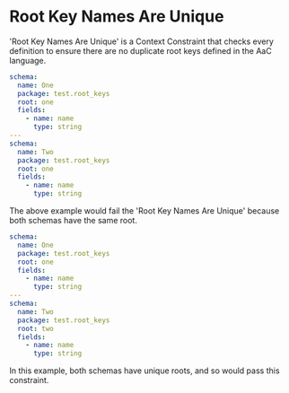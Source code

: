 # Root Key Names Are Unique
'Root Key Names Are Unique' is a Context Constraint that checks every definition to ensure there are no duplicate root keys defined in the AaC language.

```yaml
schema:
  name: One
  package: test.root_keys
  root: one
  fields:
    - name: name
      type: string
---
schema:
  name: Two
  package: test.root_keys
  root: one
  fields:
    - name: name
      type: string
```

The above example would fail the 'Root Key Names Are Unique' because both schemas have the same root.

```yaml
schema:
  name: One
  package: test.root_keys
  root: one
  fields:
    - name: name
      type: string
---
schema:
  name: Two
  package: test.root_keys
  root: two
  fields:
    - name: name
      type: string
```
In this example, both schemas have unique roots, and so would pass this constraint.